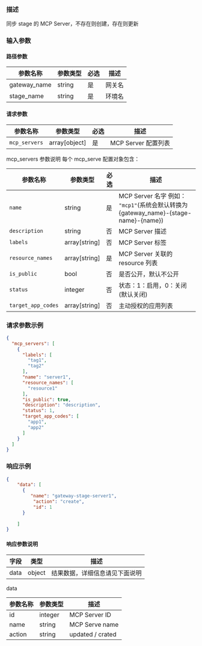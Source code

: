 ### 描述

同步 stage 的 MCP Server，不存在则创建，存在则更新


### 输入参数

#### 路径参数

| 参数名称         | 参数类型 | 必选 | 描述  |
|--------------| -------- | ---- |-----|
| gateway_name | string   | 是   | 网关名 |
| stage_name   | string   | 是   | 环境名 |

#### 请求参数

| 参数名称             | 参数类型       | 必选 | 描述                                                |
|------------------| -------------- | ---- |---------------------------------------------------|
| `mcp_servers`    | array[object]      | 是   | MCP Server 配置列表                                   |


mcp_servers 参数说明
每个 mcp_serve 配置对象包含：

| 参数名称       | 参数类型          | 必选 | 描述                                                                     |
|------------|---------------|----|------------------------------------------------------------------------|
| `name`     | string        | 是  | MCP Server 名字 例如： `"mcp1"`(系统会默认转换为 {gateway_name}-{stage-name}-{name}) |
| `description` | string        | 否  | MCP Server 描述                                                           |
| `labels`   | array[string] | 否  | MCP Server 标签                                                          |
| `resource_names` | array[string] | 是  | MCP Server 关联的 resource 列表                                             |
| `is_public` | bool          | 否  | 是否公开，默认不公开                                                             |
| `status`   | integer          | 否  | 状态：1：启用，0：关闭(默认关闭)                                                     |
| `target_app_codes`   | array[string]          | 否  | 主动授权的应用列表                                                              |


### 请求参数示例

```json
{
  "mcp_servers": [
    {
      "labels": [
        "tag1",
        "tag2"
      ],
      "name": "server1",
      "resource_names": [
        "resource1"
      ],
      "is_public": true,
      "description": "description",
      "status": 1,
      "target_app_codes": [
        "app1",
        "app2"
      ]
    }
  ]
}
```



### 响应示例

```json
{
    "data": [
      {
         "name": "gateway-stage-server1",
          "action": "create",
          "id": 1
      }
      
    ]
}
```


#### 响应参数说明


| 字段    | 类型   | 描述                               |
| ------- | ------ | ---------------------------------- |
| data    | object | 结果数据，详细信息请见下面说明     |

data

| 参数名称   | 参数类型 | 描述               |
|--------| -------- |------------------|
| id     | integer  | MCP Server ID    |
| name   | string   | MCP Serve name   |
| action | string   | updated / crated |